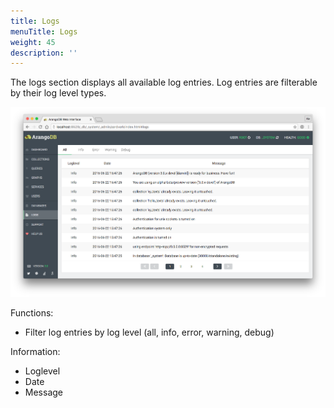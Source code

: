 ```yaml
---
title: Logs
menuTitle: Logs
weight: 45
description: ''
---
```

The logs section displays all available log entries. Log entries are filterable by
their log level types.

![Logs](../../../../images/logsView.png)

Functions:

 - Filter log entries by log level (all, info, error, warning, debug)

Information:

 - Loglevel
 - Date
 - Message
